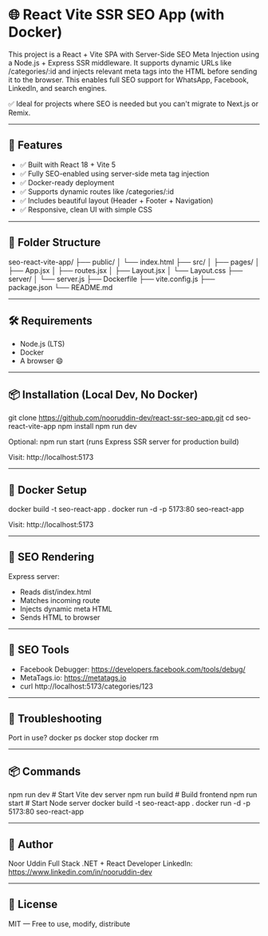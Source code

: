 # 🌐 React Vite SSR SEO App (with Docker)

This project is a React + Vite SPA with Server-Side SEO Meta Injection using a Node.js + Express SSR middleware. It supports dynamic URLs like /categories/:id and injects relevant meta tags into the HTML before sending it to the browser. This enables full SEO support for WhatsApp, Facebook, LinkedIn, and search engines.

✅ Ideal for projects where SEO is needed but you can't migrate to Next.js or Remix.

---

## 🚀 Features

- ✅ Built with React 18 + Vite 5
- ✅ Fully SEO-enabled using server-side meta tag injection
- ✅ Docker-ready deployment
- ✅ Supports dynamic routes like /categories/:id
- ✅ Includes beautiful layout (Header + Footer + Navigation)
- ✅ Responsive, clean UI with simple CSS

---

## 📁 Folder Structure

seo-react-vite-app/
├── public/
│   └── index.html
├── src/
│   ├── pages/
│   ├── App.jsx
│   ├── routes.jsx
│   ├── Layout.jsx
│   └── Layout.css
├── server/
│   └── server.js
├── Dockerfile
├── vite.config.js
├── package.json
└── README.md

---

## 🛠️ Requirements

- Node.js (LTS)
- Docker
- A browser 😄

---

## 📦 Installation (Local Dev, No Docker)

git clone https://github.com/nooruddin-dev/react-ssr-seo-app.git
cd seo-react-vite-app
npm install
npm run dev

Optional: npm run start (runs Express SSR server for production build)

Visit: http://localhost:5173

---

## 🐳 Docker Setup

docker build -t seo-react-app .
docker run -d -p 5173:80 seo-react-app

Visit: http://localhost:5173

---

## 🧠 SEO Rendering

Express server:
- Reads dist/index.html
- Matches incoming route
- Injects dynamic meta HTML
- Sends HTML to browser

---

## 🔎 SEO Tools

- Facebook Debugger: https://developers.facebook.com/tools/debug/
- MetaTags.io: https://metatags.io
- curl http://localhost:5173/categories/123

---

## 🧼 Troubleshooting

Port in use?
docker ps
docker stop <container-id>
docker rm <container-id>

---

## 📦 Commands

npm run dev              # Start Vite dev server
npm run build            # Build frontend
npm run start            # Start Node server
docker build -t seo-react-app .
docker run -d -p 5173:80 seo-react-app

---

## 🙏 Author

Noor Uddin
Full Stack .NET + React Developer
LinkedIn: https://www.linkedin.com/in/nooruddin-dev

---

## 📄 License

MIT — Free to use, modify, distribute
